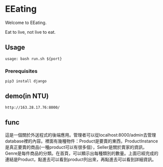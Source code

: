 # EEating

Welcome to EEating.

Eat to live, not live to eat.

## Usage

```
usage: bash run.sh ${port}
```

### Prerequisites

```
pip3 install django
```

## demo(in NTU)

```
http://163.28.17.76:8000/
```

## func

這是一個關於外送程式的後端應用。管理者可以從localhost:8000/admin去管理database裡的內容。裡面有幾種物件：Product是要賣的東西，ProductInstance是真正要賣的商品(一種product可以有很多個），Seller是關於賣家的資訊，Genre是每件商品的分類。在首頁，可以顯示出每種類別的數量。上面已經完成的連結是Product，點進去可以看到product列出來，再點進去可以看到詳細資訊。
